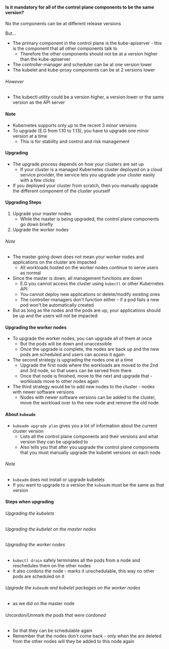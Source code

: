 
#### Is it mandatory for all of the control plane components to be the same version?

No the components can be at different release versions

But...
- The primary component in the control plane is the kube-apiserver - this is the component that all other components talk to
	- Therefore the other components should not be at a version higher than the kube-apiserver
- The controller-manager and scheduler can be at one version lower 
- The kubelet and kube-proxy components can be at 2 versions lower 

###### However

- The kubectl utility could be a version higher, a version lower or the same version as the API server

#### Note

- Kubernetes supports only up to the recent 3 minor versions 
- To upgrade (E.G from 1.10 to 1.13), you have to upgrade one minor version at a time
	- This is for stability and control and risk management


#### Upgrading

- The upgrade process depends on how your clusters are set up 
	- If your cluster is a managed Kubernetes cluster deployed on a cloud service provider, the service lets you upgrade your cluster easily with a few clicks 
- If you deployed your cluster from scratch, then you manually upgrade the different component of the cluster yourself 

#### Upgrading Steps

1. Upgrade your master nodes
	- While the master is being upgraded, the control plane components go down briefly
2. Upgrade the worker nodes

 ###### Note 

- The master going down does not mean your worker nodes and applications on the cluster are impacted
	- All workloads hosted on the worker nodes continue to serve users as normal 
- Since the master is down, all management functions are down
	- E.G you cannot access the cluster using `kubectl` or other Kubernetes API 
	- You cannot deploy new applications or delete/modify existing ones
	- The controller-managers don't function either - if a pod fails a new pod won't be automatically created
- But as long as the nodes and the pods are up, your applications should be up and the users will not be impacted


#### Upgrading the worker nodes

- To upgrade the worker nodes, you can upgrade all of them at once
	- But the pods will be down and unaccessible
	- Once the upgrade is complete, the nodes are back up and the new pods are scheduled and users can access it again 
- The second strategy is upgrading the nodes one at a time
	- Upgrade the first node where the workloads are moved to the 2nd and 3rd node, so that users can be served from there
	- Once that node is finished, move to the next and upgrade that - workloads move to other nodes again
- The third strategy would be to add new nodes to the cluster - nodes with newer software versions
	- Nodes with newer software versions can be added to the cluster, move the workload over to the new node and remove the old node


#### About `kubeadm`

- `kubeadm upgrade plan` gives you a lot of information about the current cluster version
	- Lists all the control plane components and their versions and what version they can be upgraded to
	- Also tells you that after you upgrade the control plane components that you must manually upgrade the kubelet versions on each node 

###### Note

- `kubeadm` does not install or upgrade kubelets
- If you want to upgrade to a version the `kubeadm` must be the same as that version 

#### Steps when upgrading

###### Upgrading the kubelets

###### Upgrading the kubelet on the master nodes

###### Upgrading the worker nodes

- `kubectl drain` safely terminates all the pods from a node and reschedules them on the other nodes
- It also cordons the node - marks it unschedulable, this way no other pods are scheduled on it

###### Upgrade the `kubeadm` and kubelet packages on the worker nodes 
- as we did on the master node
###### Uncordon/Unmark the pods that were cordoned 

- So that they can be schedulable again
- Remember that the nodes don't come back - only when the are deleted from the other nodes will they be added to this node again